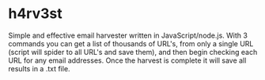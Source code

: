 # h4rv3st
Simple and effective email harvester written in JavaScript/node.js.  With 3 commands you can get a list of thousands of URL's, from only a single URL (script will spider to all URL's and save them), and then begin checking each URL for any email addresses. Once the harvest is complete it will save all results in a .txt file.



